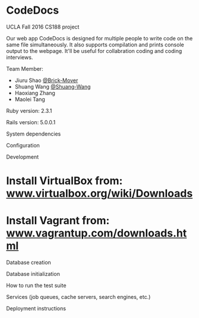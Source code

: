 # CodeDocs
UCLA Fall 2016 CS188 project

Our web app CodeDocs is designed for multiple people to write code on the same file simultaneously. It also supports compilation and prints console output to the webpage. It'll be useful for collabration coding and coding interviews.

Team Member:
  - Jiuru Shao [@Brick-Mover](https://github.com/Brick-Mover)
  - Shuang Wang [@Shuang-Wang](https://github.com/Shuang-Wang)
  - Haoxiang Zhang
  - Maolei Tang

Ruby version: 2.3.1

Rails version: 5.0.0.1

System dependencies

Configuration

Development
# Install VirtualBox from: www.virtualbox.org/wiki/Downloads
# Install Vagrant from: www.vagrantup.com/downloads.html


Database creation

Database initialization

How to run the test suite

Services (job queues, cache servers, search engines, etc.)

Deployment instructions
 
